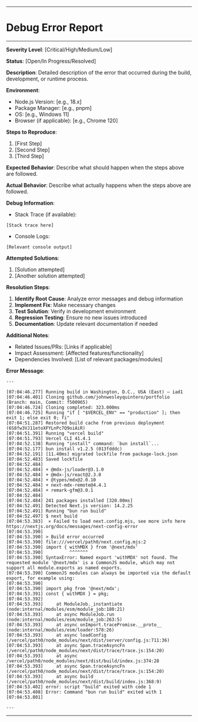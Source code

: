 *******
# Debug Error Report
******
**Severity Level**: [Critical/High/Medium/Low]

**Status**: [Open/In Progress/Resolved]

**Description**: Detailed description of the error that occurred during the build, development, or runtime process.

**Environment**:
- Node.js Version: [e.g., 18.x]
- Package Manager: [e.g., pnpm]
- OS: [e.g., Windows 11]
- Browser (if applicable): [e.g., Chrome 120]

**Steps to Reproduce**:
1. [First Step]
2. [Second Step]
3. [Third Step]

**Expected Behavior**:
Describe what should happen when the steps above are followed.

**Actual Behavior**:
Describe what actually happens when the steps above are followed.

**Debug Information**:
- Stack Trace (if available):
```
[Stack trace here]
```
- Console Logs:
```
[Relevant console output]
```

**Attempted Solutions**:
1. [Solution attempted]
2. [Another solution attempted]

**Resolution Steps**:
1. **Identify Root Cause**: Analyze error messages and debug information
2. **Implement Fix**: Make necessary changes
3. **Test Solution**: Verify in development environment
4. **Regression Testing**: Ensure no new issues introduced
5. **Documentation**: Update relevant documentation if needed

**Additional Notes**:
- Related Issues/PRs: [Links if applicable]
- Impact Assessment: [Affected features/functionality]
- Dependencies Involved: [List of relevant packages/modules]

**Error Message**:
```
---

[07:04:46.277] Running build in Washington, D.C., USA (East) – iad1
[07:04:46.401] Cloning github.com/johnwesleyquintero/portfolio (Branch: main, Commit: f500965)
[07:04:46.724] Cloning completed: 323.000ms
[07:04:46.725] Running "if [ "$VERCEL_ENV" == "production" ]; then exit 1; else exit 0; fi"
[07:04:51.287] Restored build cache from previous deployment (6S8fw3VJ11etoXFYLnPc7Q9oiAiR)
[07:04:51.391] Running "vercel build"
[07:04:51.793] Vercel CLI 41.4.1
[07:04:52.138] Running "install" command: `bun install`...
[07:04:52.177] bun install v1.2.5 (013fdddc)
[07:04:52.191] [11.40ms] migrated lockfile from package-lock.json
[07:04:52.483] Saved lockfile
[07:04:52.484] 
[07:04:52.484] + @mdx-js/loader@3.1.0
[07:04:52.484] + @mdx-js/react@2.3.0
[07:04:52.484] + @types/mdx@2.0.10
[07:04:52.484] + next-mdx-remote@4.4.1
[07:04:52.484] + remark-gfm@3.0.1
[07:04:52.484] 
[07:04:52.484] 241 packages installed [320.00ms]
[07:04:52.491] Detected Next.js version: 14.2.25
[07:04:52.491] Running "bun run build"
[07:04:52.497] $ next build
[07:04:53.383]  ⨯ Failed to load next.config.mjs, see more info here https://nextjs.org/docs/messages/next-config-error
[07:04:53.390] 
[07:04:53.390] > Build error occurred
[07:04:53.390] file:///vercel/path0/next.config.mjs:2
[07:04:53.390] import { withMDX } from '@next/mdx'
[07:04:53.390]          ^^^^^^^
[07:04:53.390] SyntaxError: Named export 'withMDX' not found. The requested module '@next/mdx' is a CommonJS module, which may not support all module.exports as named exports.
[07:04:53.390] CommonJS modules can always be imported via the default export, for example using:
[07:04:53.390] 
[07:04:53.390] import pkg from '@next/mdx';
[07:04:53.391] const { withMDX } = pkg;
[07:04:53.392] 
[07:04:53.393]     at ModuleJob._instantiate (node:internal/modules/esm/module_job:180:21)
[07:04:53.393]     at async ModuleJob.run (node:internal/modules/esm/module_job:263:5)
[07:04:53.393]     at async onImport.tracePromise.__proto__ (node:internal/modules/esm/loader:578:26)
[07:04:53.393]     at async loadConfig (/vercel/path0/node_modules/next/dist/server/config.js:711:36)
[07:04:53.393]     at async Span.traceAsyncFn (/vercel/path0/node_modules/next/dist/trace/trace.js:154:20)
[07:04:53.393]     at async /vercel/path0/node_modules/next/dist/build/index.js:374:28
[07:04:53.393]     at async Span.traceAsyncFn (/vercel/path0/node_modules/next/dist/trace/trace.js:154:20)
[07:04:53.393]     at async build (/vercel/path0/node_modules/next/dist/build/index.js:368:9)
[07:04:53.402] error: script "build" exited with code 1
[07:04:53.408] Error: Command "bun run build" exited with 1
[07:04:53.801] 

---
```

******